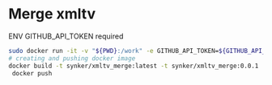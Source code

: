 # Merge xmltv


ENV GITHUB_API_TOKEN required

```bash
sudo docker run -it -v "${PWD}:/work" -e GITHUB_API_TOKEN=${GITHUB_API_TOKEN} synker/xmltv_merge:0.0.3 dos2unix docker/merge.sh && docker/merge.sh *.xmltv
# creating and pushing docker image
docker build -t synker/xmltv_merge:latest -t synker/xmltv_merge:0.0.1 .
 docker push
```
